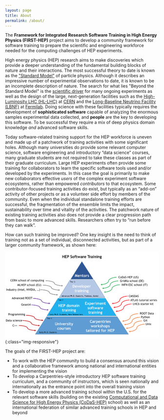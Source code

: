 ```yaml
---
layout: page
title: About
permalink: /about/
---
```


The
**Framework for Integrated Research Software Training in High Energy Physics (FIRST-HEP)**
project aims to develop a community framework for software training
to prepare the scientific and engineering workforce needed for the
computing challenges of HEP experiments.

High energy physics (HEP) research aims to make discoveries which provide
a deeper understanding of the fundamental building blocks of nature
and their interactions.
The most successful theory to date is known as the
["Standard Model"](https://en.wikipedia.org/wiki/Standard_Model)
of particle physics.
Although it describes an impressive number of experimental observations
to date, it is known to be an incomplete description of nature.
The search for what lies "Beyond the Standard Model" is the
[scientific driver](https://www.usparticlephysics.org/) for many ongoing
experiments as well as the design of the large, next-generation
facilities such as the
[High-Luminosity LHC (HL-LHC)](https://home.cern/topics/high-luminosity-lhc)
at [CERN](https://home.cern/) and the
[Long-Baseline Neutrino Facility (LBNF)](https://lbnf.fnal.gov/) at
[Fermilab](http://fnal.gov/).
Doing science with these facilities typically requires the development of
**sophisticated software** capable of analyzing the enormous samples
experimental data collected, and **people** are the key to developing this
software. To be successful they require a mix of deep physics
domain knowledge *and* advanced software skills.

Today software-related training support for the HEP workforce is
uneven and made up of a patchwork of training activities with some
significant holes. Although many universities do provide some
relevant computer science, software engineering and introductory
“data science” courses, many graduate students are not required to
take these classes as part of their graduate curriculum. Large HEP
experiments often provide some training for collaborators to learn
the specific software tools used and/or developed by the experiments.
In this case the goal is primarily to make new collaborators effective
*users* of the complex experiment software ecosystems, rather than
empowered *contributors* to that ecosystem. Some contributor-focused
training activities do exist, but typically as an “add-on” activity
of other projects or as a volunteer side effort by members of the
community. Even when the individual standalone training efforts are
successful, the fragmentation of the ensemble limits the impact,
sustainability over time and vitality of the activities. The patchwork
nature of existing training activities also does not provide a clear
progression path from basic to more advanced skills. Researchers
often try to “run before they can walk”.

How can such training be improved? One key insight is the need to think of
training not as a set of individual, disconnected activities, but as part of a
larger community framework, as shown here:

![Training Framework](/assets/img/Training-Pyramid.png){:class="img-responsive"}

The goals of the FIRST-HEP project are:

  * To work with the HEP community to build a consensus around this vision and a collaborative framework among national and international entities for implementing the vision
  * To develop a Carpentries-style introductory HEP software training curriculum, and a community of instructors, which is seen nationally and internationally as the entrance point into the overall training vision
  * To develop a more advanced training school within the U.S. for the relevant software skills (building on the existing [Computational and Data Science for High Energy Physics (CoDaS-HEP)](http://codas-hep.org/) school) as well as an international federation of similar advanced training schools in HEP and beyond

